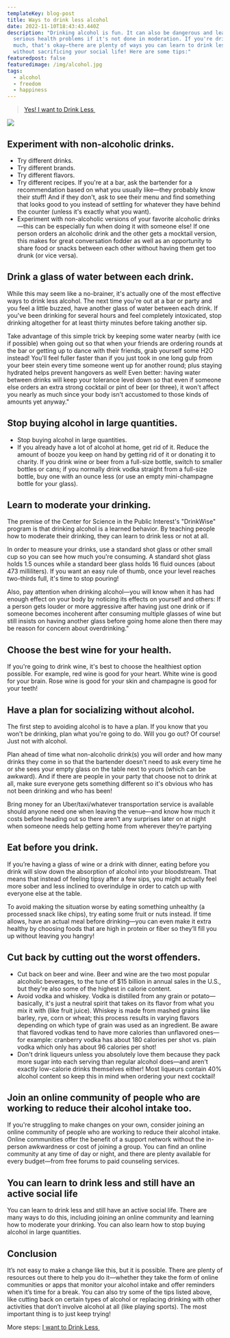 ```yaml
---
templateKey: blog-post
title: Ways to drink less alcohol
date: 2022-11-10T18:43:43.440Z
description: "Drinking alcohol is fun. It can also be dangerous and lead to
  serious health problems if it's not done in moderation. If you're drinking too
  much, that's okay—there are plenty of ways you can learn to drink less alcohol
  without sacrificing your social life! Here are some tips:"
featuredpost: false
featuredimage: /img/alcohol.jpg
tags:
  - alcohol
  - freedom
  - happiness
---
```

> [Yes! I want to Drink Less ](https://5d975vma0oo1ysac18xew4xo21.hop.clickbank.net)

![](/img/alcohol.jpg)

[](https://5d975vma0oo1ysac18xew4xo21.hop.clickbank.net)

## Experiment with non-alcoholic drinks.

* Try different drinks.
* Try different brands.
* Try different flavors.
* Try different recipes. If you're at a bar, ask the bartender for a recommendation based on what you usually like—they probably know their stuff! And if they don't, ask to see their menu and find something that looks good to you instead of settling for whatever they have behind the counter (unless it's exactly what you want).
* Experiment with non-alcoholic versions of your favorite alcoholic drinks—this can be especially fun when doing it with someone else! If one person orders an alcoholic drink and the other gets a mocktail version, this makes for great conversation fodder as well as an opportunity to share food or snacks between each other without having them get too drunk (or vice versa).

## Drink a glass of water between each drink.

While this may seem like a no-brainer, it's actually one of the most effective ways to drink less alcohol. The next time you're out at a bar or party and you feel a little buzzed, have another glass of water between each drink. If you've been drinking for several hours and feel completely intoxicated, stop drinking altogether for at least thirty minutes before taking another sip.

Take advantage of this simple trick by keeping some water nearby (with ice if possible) when going out so that when your friends are ordering rounds at the bar or getting up to dance with their friends, grab yourself some H2O instead! You'll feel fuller faster than if you just took in one long gulp from your beer stein every time someone went up for another round; plus staying hydrated helps prevent hangovers as well! Even better: having water between drinks will keep your tolerance level down so that even if someone else orders an extra strong cocktail or pint of beer (or three), it won't affect you nearly as much since your body isn't accustomed to those kinds of amounts yet anyway."

## Stop buying alcohol in large quantities.

* Stop buying alcohol in large quantities.
* If you already have a lot of alcohol at home, get rid of it. Reduce the amount of booze you keep on hand by getting rid of it or donating it to charity. If you drink wine or beer from a full-size bottle, switch to smaller bottles or cans; if you normally drink vodka straight from a full-size bottle, buy one with an ounce less (or use an empty mini-champagne bottle for your glass).

## Learn to moderate your drinking.

The premise of the Center for Science in the Public Interest's "DrinkWise" program is that drinking alcohol is a learned behavior. By teaching people how to moderate their drinking, they can learn to drink less or not at all.

In order to measure your drinks, use a standard shot glass or other small cup so you can see how much you're consuming. A standard shot glass holds 1.5 ounces while a standard beer glass holds 16 fluid ounces (about 473 milliliters). If you want an easy rule of thumb, once your level reaches two-thirds full, it's time to stop pouring!

Also, pay attention when drinking alcohol—you will know when it has had enough effect on your body by noticing its effects on yourself and others: If a person gets louder or more aggressive after having just one drink or if someone becomes incoherent after consuming multiple glasses of wine but still insists on having another glass before going home alone then there may be reason for concern about overdrinking."

## Choose the best wine for your health.

If you're going to drink wine, it's best to choose the healthiest option possible. For example, red wine is good for your heart. White wine is good for your brain. Rose wine is good for your skin and champagne is good for your teeth!

## Have a plan for socializing without alcohol.

The first step to avoiding alcohol is to have a plan. If you know that you won't be drinking, plan what you're going to do. Will you go out? Of course! Just not with alcohol.

Plan ahead of time what non-alcoholic drink(s) you will order and how many drinks they come in so that the bartender doesn't need to ask every time he or she sees your empty glass on the table next to yours (which can be awkward). And if there are people in your party that choose not to drink at all, make sure everyone gets something different so it's obvious who has not been drinking and who has been!

Bring money for an Uber/taxi/whatever transportation service is available should anyone need one when leaving the venue—and know how much it costs before heading out so there aren’t any surprises later on at night when someone needs help getting home from wherever they’re partying

## Eat before you drink.

If you’re having a glass of wine or a drink with dinner, eating before you drink will slow down the absorption of alcohol into your bloodstream. That means that instead of feeling tipsy after a few sips, you might actually feel more sober and less inclined to overindulge in order to catch up with everyone else at the table.

To avoid making the situation worse by eating something unhealthy (a processed snack like chips), try eating some fruit or nuts instead. If time allows, have an actual meal before drinking—you can even make it extra healthy by choosing foods that are high in protein or fiber so they’ll fill you up without leaving you hangry!

## Cut back by cutting out the worst offenders.

* Cut back on beer and wine. Beer and wine are the two most popular alcoholic beverages, to the tune of $15 billion in annual sales in the U.S., but they're also some of the highest in calorie content.
* Avoid vodka and whiskey. Vodka is distilled from any grain or potato—basically, it's just a neutral spirit that takes on its flavor from what you mix it with (like fruit juice). Whiskey is made from mashed grains like barley, rye, corn or wheat; this process results in varying flavors depending on which type of grain was used as an ingredient. Be aware that flavored vodkas tend to have more calories than unflavored ones—for example: cranberry vodka has about 180 calories per shot vs. plain vodka which only has about 96 calories per shot!
* Don't drink liqueurs unless you absolutely love them because they pack more sugar into each serving than regular alcohol does—and aren't exactly low-calorie drinks themselves either! Most liqueurs contain 40% alcohol content so keep this in mind when ordering your next cocktail!

## Join an online community of people who are working to reduce their alcohol intake too.

If you're struggling to make changes on your own, consider joining an online community of people who are working to reduce their alcohol intake. Online communities offer the benefit of a support network without the in-person awkwardness or cost of joining a group. You can find an online community at any time of day or night, and there are plenty available for every budget—from free forums to paid counseling services.

## You can learn to drink less and still have an active social life

You can learn to drink less and still have an active social life. There are many ways to do this, including joining an online community and learning how to moderate your drinking. You can also learn how to stop buying alcohol in large quantities.

## Conclusion

It’s not easy to make a change like this, but it is possible. There are plenty of resources out there to help you do it—whether they take the form of online communities or apps that monitor your alcohol intake and offer reminders when it’s time for a break. You can also try some of the tips listed above, like cutting back on certain types of alcohol or replacing drinking with other activities that don’t involve alcohol at all (like playing sports). The most important thing is to just keep trying!



More steps: [I want to Drink Less ](https://5d975vma0oo1ysac18xew4xo21.hop.clickbank.net)
